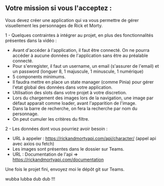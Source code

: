 ## Votre mission si vous l'acceptez : 

Vous devez créer une application qui va vous permettre de gérer visuellement les personnages de Rick et Morty.


1 - Quelques contraintes à intégrer au projet, en plus des fonctionnalités présentes dans la vidéo : 

 - Avant d'accéder à l'application, il faut être connecté. On ne pourra accéder à aucune données de l'application sans être au préalable connecté.
 - Pour s'enregister, il faut un username, un email (s'assurer de l'email) et un password (longuer 8, 1 majuscule, 1 minuscule, 1 numérique)
 - 5 components minimums.
 - Il faudra mettre en place un state manager (comme Pinia) pour gérer l'etat global des données dans votre application.
 - Utilisation des slots dans votre projet à votre discretion.
 - Lors du chargement des images lors de la navigation, une image par défaut apparait comme loader, avant l'apparition de l'image.
 - Dans la barre de recherche, on fera la recherche par nom du personnage.
 - On peut cumuler les critères du filtre.


 2 - Les données dont vous pourriez avoir besoin : 

 - URL à appeler : https://rickandmortyapi.com/api/character/  (appel api avec axios ou fetch)
 - Les images sont présentes dans le dossier sur Teams.
 - URL : Documentation de l'api => https://rickandmortyapi.com/documentation

 Une fois le projet fini, envoyez moi le dépôt git sur Teams.

 wubba lubba dub dub !!!
